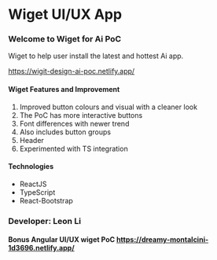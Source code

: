 # Wiget UI/UX App

### Welcome to Wiget for Ai PoC

Wiget to help user install the latest and hottest Ai app.

https://wigit-design-ai-poc.netlify.app/

#### Wiget Features and Improvement

1. Improved button colours and visual with a cleaner look
2. The PoC has more interactive buttons
3. Font differences with newer trend
4. Also includes button groups
5. Header
6. Experimented with TS integration

#### Technologies

- ReactJS
- TypeScript
- React-Bootstrap

### Developer: Leon Li

#### Bonus Angular UI/UX wiget PoC https://dreamy-montalcini-1d3696.netlify.app/
